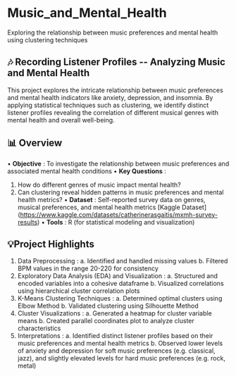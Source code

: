 # Music_and_Mental_Health
Exploring the relationship between music preferences and mental health using clustering techniques

## 🎶 Recording Listener Profiles -- Analyzing Music and Mental Health
This project explores the intricate relationship between music preferences and mental health indicators like anxiety, depression, and insomnia. By applying statistical techniques such as clustering, we identify distinct listener profiles revealing the correlation of different musical genres with mental health and overall well-being.

## 📊 Overview
•	**Objective** : To investigate the relationship between music preferences and associated mental health conditions
•	**Key Questions** :
1.	How do different genres of music impact mental health?
2.	Can clustering reveal hidden patterns in music preferences and mental health metrics?
•	**Dataset** : Self-reported survey data on genres, musical preferences, and mental health metrics [Kaggle Dataset] (https://www.kaggle.com/datasets/catherinerasgaitis/mxmh-survey-results)
•	**Tools** : R (for statistical modeling and visualization)

## 💡Project Highlights
1.	Data Preprocessing :
a.	Identified and handled missing values
b.	Filtered BPM values in the range 20-220 for consistency
2.	Exploratory Data Analysis (EDA) and Visualization :
a.	Structured and encoded variables into a cohesive dataframe
b.	Visualized correlations using hierarchical cluster correlation plots
3.	K-Means Clustering Techniques :
a.	Determined optimal clusters using Elbow Method
b.	Validated clustering using Silhouette Method
4.	Cluster Visualizations :
a.	Generated a heatmap for cluster variable means
b.	Created parallel coordinates plot to analyze cluster characteristics
5.	Interpretations :
a.	Identified distinct listener profiles based on their music preferences and mental health metrics
b.	Observed lower levels of anxiety and depression for soft music preferences (e.g. classical, jazz), and slightly elevated levels for hard music preferences (e.g. rock, metal)

